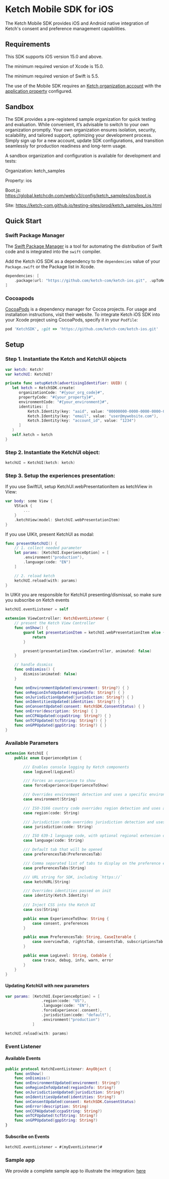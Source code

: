 # Ketch Mobile SDK for iOS

The Ketch Mobile SDK provides iOS and Android native integration of Ketch's consent and preference management capabilities.

## Requirements

This SDK supports iOS version 15.0 and above.

The minimum required version of Xcode is 15.0.

The minimum required version of Swift is 5.5.

The use of the Mobile SDK requires an [Ketch organization account](https://app.ketch.com/settings/organization)
with the [application property](https://app.ketch.com/deployment/applications) configured.

## Sandbox

The SDK provides a pre-registered sample organization for quick testing and evaluation. While convenient, it’s advisable to switch to your own organization promptly. Your own organization ensures isolation, security, scalability, and tailored support, optimizing your development process. Simply sign up for a new account, update SDK configurations, and transition seamlessly for production readiness and long-term usage.

A sandbox organization and configuration is available for development and tests:

Organization: ketch_samples

Property: ios

Boot.js: https://global.ketchcdn.com/web/v3/config/ketch_samples/ios/boot.js

Site: https://ketch-com.github.io/testing-sites/prod/ketch_samples_ios.html

## Quick Start

### Swift Package Manager

The [Swift Package Manager](https://swift.org/package-manager/) is a tool for automating the distribution of Swift code and is integrated into the `swift` compiler.

Add the Ketch iOS SDK as a dependency to the `dependencies` value of your `Package.swift` or the Package list in Xcode.

```swift
dependencies: [
    .package(url: "https://github.com/ketch-com/ketch-ios.git", .upToNextMajor(from: "3.0.0"))
]
```

### Cocoapods
[CocoaPods](https://cocoapods.org) is a dependency manager for Cocoa projects. For usage and installation instructions, visit their website. To integrate Ketch iOS SDK into your Xcode project using CocoaPods, specify it in your `Podfile`:

```ruby
pod 'KetchSDK', :git => 'https://github.com/ketch-com/ketch-ios.git'
```

## Setup

### Step 1. Instantiate the Ketch and KetchUI objects

```swift
var ketch: Ketch?
var ketchUI: KetchUI?
```

```swift
private func setupKetch(advertisingIdentifier: UUID) {
   let ketch = KetchSDK.create(
      organizationCode: "#{your_org_code}#",
      propertyCode: "#{your_property}#",
      environmentCode: "#{your_environment}#",
      identities: [
          Ketch.Identity(key: "aaid", value: "00000000-0000-0000-0000-000000000000"),
          Ketch.Identity(key: "email", value: "user@mywebsite.com"),
          Ketch.Identity(key: "account_id", value: "1234")
      ]
   )
   self.ketch = ketch
}
```

### Step 2. Instantiate the KetchUI object:

```swift
ketchUI = KetchUI(ketch: ketch)
```

### Step 3. Setup the experiences presentation:

If you use SwiftUI, setup KetchUI.webPresentationItem as ketchView in View:

```swift
var body: some View {
    VStack {
        ...
    }
    .ketchView(model: $ketchUI.webPresentationItem)
}
```

If you use UIKit, present KetchUI as modal:

```swift
func presentKetchUI() {
    // 1. collect needed parameter
    let params: [KetchUI.ExperienceOption] = [
        .environment("production"),
        .language(code: "EN")
    ]

    // 2. reload ketch
    ketchUI.reload(with: params)
}
```

In UIKit you are responsible for KetchUI presenting/dismissal, so make sure you subscribe on Ketch events

```swift
ketchUI.eventListener = self
```

```swift
extension ViewController: KetchEventListener {
    // present the Ketch View Controller
    func onShow() {
        guard let presentationItem = ketchUI.webPresentationItem else {
            return
        }

        present(presentationItem.viewController, animated: false)
    }

    // handle dssmiss
    func onDismiss() {
        dismiss(animated: false)
    }

    func onEnvironmentUpdated(environment: String?) { }
    func onRegionInfoUpdated(regionInfo: String?) { }
    func onJurisdictionUpdated(jurisdiction: String?) { }
    func onIdentitiesUpdated(identities: String?) { }
    func onConsentUpdated(consent: KetchSDK.ConsentStatus) { }
    func onError(description: String) { }
    func onCCPAUpdated(ccpaString: String?) { }
    func onTCFUpdated(tcfString: String?) { }
    func onGPPUpdated(gppString: String?) { }
}
```

### Available Parameters

```swift
extension KetchUI {
    public enum ExperienceOption {

        /// Enables console logging by Ketch components
        case logLevel(LogLevel)

        /// Forces an experience to show
        case forceExperience(ExperienceToShow)

        /// Overrides environment detection and uses a specific environment
        case environment(String)

        /// ISO-3166 country code overrides region detection and uses a specific region
        case region(code: String)

        /// Jurisdiction code overrides jurisdiction detection and uses a specific jurisdiction
        case jurisdiction(code: String)

        /// ISO 639-1 language code, with optional regional extension overrides language detection and uses a specific language
        case language(code: String)

        /// Default tab that will be opened
        case preferencesTab(PreferencesTab)

        /// Comma separated list of tabs to display on the preference experience
        case preferencesTabs(String)

        /// URL string for SDK, including `https://`
        case ketchURL(String)

        /// Overrides identities passed on init
        case identity(Ketch.Identity)
        
        /// Inject CSS into the Ketch UI
        case css(String)

        public enum ExperienceToShow: String {
            case consent, preferences
        }

        public enum PreferencesTab: String, CaseIterable {
            case overviewTab, rightsTab, consentsTab, subscriptionsTab
        }

        public enum LogLevel: String, Codable {
            case trace, debug, info, warn, error
        }
    }
}
```

#### Updating KetchUI with new parameters

```swift
var params: [KetchUI.ExperienceOption] = [
                .region(code: "US"),
                .language(code: "EN"),
                .forceExperience(.consent),
                .jurisdiction(code: "default"),
                .environment("production")
            ]

ketchUI.reload(with: params)
```

### Event Listener

#### Available Events

```swift
public protocol KetchEventListener: AnyObject {
    func onShow()
    func onDismiss()
    func onEnvironmentUpdated(environment: String?)
    func onRegionInfoUpdated(regionInfo: String?)
    func onJurisdictionUpdated(jurisdiction: String?)
    func onIdentitiesUpdated(identities: String?)
    func onConsentUpdated(consent: KetchSDK.ConsentStatus)
    func onError(description: String)
    func onCCPAUpdated(ccpaString: String?)
    func onTCFUpdated(tcfString: String?)
    func onGPPUpdated(gppString: String?)
}
```

#### Subscribe on Events

```swift
ketchUI.eventListener = #{myEventListener}#
```

### Sample app

We provide a complete sample app to illustrate the integration: [here](https://github.com/ketch-sdk/ketch-samples/tree/main/ketch-ios/iOS%20Ketch%20SDK%20SwiftUI)
